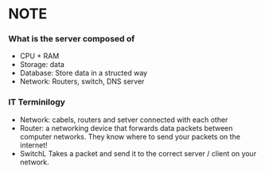 # NOTE
### What is the server composed of
* CPU + RAM
* Storage: data
* Database: Store data in a structed way
* Network: Routers, switch, DNS server
### IT Terminilogy
* Network: cabels, routers and setver connected with each other
* Router: a networking device that forwards data packets between computer networks. They know where to send your packets on the internet!
* SwitchL Takes a packet and send it to the correct server / client on your network. 
